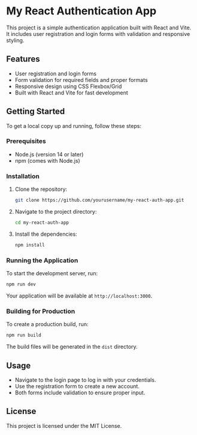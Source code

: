 # My React Authentication App

This project is a simple authentication application built with React and Vite. It includes user registration and login forms with validation and responsive styling.

## Features

- User registration and login forms
- Form validation for required fields and proper formats
- Responsive design using CSS Flexbox/Grid
- Built with React and Vite for fast development

## Getting Started

To get a local copy up and running, follow these steps:

### Prerequisites

- Node.js (version 14 or later)
- npm (comes with Node.js)

### Installation

1. Clone the repository:
   ```bash
   git clone https://github.com/yourusername/my-react-auth-app.git
   ```

2. Navigate to the project directory:
   ```bash
   cd my-react-auth-app
   ```

3. Install the dependencies:
   ```bash
   npm install
   ```

### Running the Application

To start the development server, run:
```bash
npm run dev
```

Your application will be available at `http://localhost:3000`.

### Building for Production

To create a production build, run:
```bash
npm run build
```

The build files will be generated in the `dist` directory.

## Usage

- Navigate to the login page to log in with your credentials.
- Use the registration form to create a new account.
- Both forms include validation to ensure proper input.

## License

This project is licensed under the MIT License.